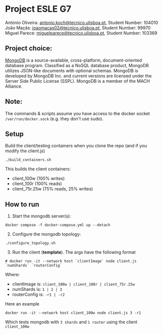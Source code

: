 # Project ESLE G7
António Oliveira: antonio.koch@tecnico.ulisboa.pt, Student Number: 104010 \
João Maçãs: joaomacas02@tecnico.ulisboa.pt, Student Number: 99970 \
Miguel Parece: miguelparece@tecnico.ulisboa.pt, Student Number: 103369

## Project choice:
[MongoDB](https://www.mongodb.com/) is a source-available, cross-platform, document-oriented database program. Classified as a NoSQL database product, MongoDB utilizes JSON-like documents with optional schemas. MongoDB is developed by MongoDB Inc. and current versions are licensed under the Server Side Public License (SSPL). MongoDB is a member of the MACH Alliance. 

## Note:
The commands & scripts assume you have access to the docker socket `/var/run/docker.sock` (e.g. they don't use sudo).

## Setup

Build the client/testing containers when you clone the repo (and if you modify the client.js)
```
./build_containers.sh
```

This builds the client containers:
- client_100w (100% writes)
- client_100r (100% reads)
- client_75r.25w (75% reads, 25% writes)

## How to run

1. Start the mongodb server(s):
```
docker compose -f docker-compose.yml up --detach
```

2. Configure the mongodb topology:
```
./configure_topology.sh
```

3. Run the client (**template**). The args have the following format
```
# docker run -it --network host `clientImage` node client.js `numShards` `routerConfig`
```
Where:
- clientImage is: `client_100w | client_100r | client_75r.25w`
- numShards is: `1 | 2 | 3`
- routerConfig is: `-r1 | -r2`

Here an example
```
docker run -it --network host client_100w node client.js 3 -r1
```
Which tests mongodb with `3 shards` and `1 router` using the client `client_100w`
